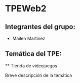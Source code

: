 # TPEWeb2

## Integrantes del grupo:
* Mailen Martinez
## Temática del TPE:
** Tienda de videojuegos

Breve descripción de la temática
